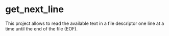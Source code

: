 # get_next_line
This project allows to read the available text in a file descriptor one line at a time until the end of the file (EOF).
